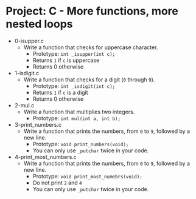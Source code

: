# Project: C - More functions, more nested loops

*   0-isupper.c
    - Write a function that checks for uppercase character.
      - Prototype: `int _isupper(int c);`
      - Returns `1` if `c` is uppercase
      - Returns 0 otherwise
*   1-isdigit.c
    - Write a function that checks for a digit (`0` through `9`).
      - Prototype: `int _isdigit(int c);`
      - Returns `1` if `c` is a digit
      - Returns 0 otherwise
*   2-mul.c
    - Write a function that multiplies two integers.
      - Prototype: `int mul(int a, int b);`
*   3-print_numbers.c
    - Write a function that prints the numbers, from `0` to `9`, followed by a new line.
      - Prototype: `void print_numbers(void);`
      - You can only use `_putchar` twice in your code.
*   4-print_most_numbers.c
    - Write a function that prints the numbers, from `0` to `9`, followed by a new line.
      - Prototype: `void print_most_numebrs(void);`
      - Do not print `2` and `4`
      - You can only use `_putchar` twice in your code.
